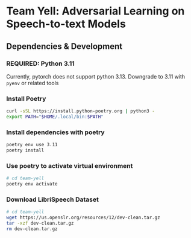 # Team Yell: Adversarial Learning on Speech-to-text Models

## Dependencies & Development

### REQUIRED: Python 3.11

Currently, pytorch does not support python 3.13. Downgrade to 3.11 with `pyenv` or related tools

### Install Poetry

```bash
curl -sSL https://install.python-poetry.org | python3 -
export PATH="$HOME/.local/bin:$PATH"
```

### Install dependencies with poetry

```bash
poetry env use 3.11
poetry install
```

### Use poetry to activate virtual environment

```bash
# cd team-yell
poetry env activate
```

### Download LibriSpeech Dataset

```bash
# cd team-yell
wget https://us.openslr.org/resources/12/dev-clean.tar.gz
tar -xzf dev-clean.tar.gz
rm dev-clean.tar.gz
```
